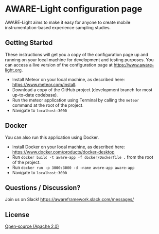 # AWARE-Light configuration page

AWARE-Light aims to make it easy for anyone to create mobile instrumentation-based experience sampling studies.

## Getting Started

These instructions will get you a copy of the configuration page up and running on your local machine for development and testing purposes. You can access a live version of the configuration page at https://www.aware-light.org.

- Install Meteor on your local machine, as described here: https://www.meteor.com/install.
- Download a copy of the GitHub project (development branch for most up-to-date codebase).
- Run the meteor application using Terminal by calling the `meteor` command at the root of the project.
- Navigate to `localhost:3000`

## Docker

You can also run this application using Docker.

- Install Docker on your local machine, as described here: https://www.docker.com/products/docker-desktop
- Run `docker build -t aware-app -f docker/Dockerfile .` from the root of the project.
- Run `docker run -p 3000:3000 -d -name aware-app aware-app`
- Navigate to `localhost:3000`

## Questions / Discussion?

Join us on Slack! https://awareframework.slack.com/messages/

## License

[Open-source (Apache 2.0)](https://www.apache.org/licenses/LICENSE-2.0)
